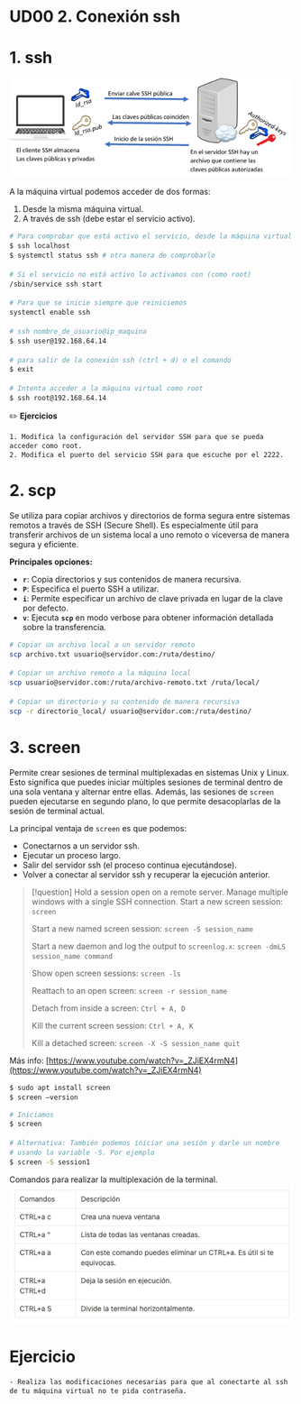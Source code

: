 # UD00 2. Conexión ssh

# 1. ssh
![](<./images/ssh.png>)

A la máquina virtual podemos acceder de dos formas:

1. Desde la misma máquina virtual.
2. A través de ssh (debe estar el servicio activo).

```bash
# Para comprobar que está activo el servicio, desde la máquina virtual ejecutamos
$ ssh localhost
$ systemctl status ssh # otra manera de comprobarlo

# Si el servicio no está activo lo activamos con (como root)
/sbin/service ssh start

# Para que se inicie siempre que reiniciemos
systemctl enable ssh

# ssh nombre_de_usuario@ip_maquina
$ ssh user@192.168.64.14

# para salir de la conexión ssh (ctrl + d) o el comando
$ exit

# Intenta acceder a la máquina virtual como root
$ ssh root@192.168.64.14
```


✏️ **Ejercicios**

```
1. Modifica la configuración del servidor SSH para que se pueda acceder como root.
2. Modifica el puerto del servicio SSH para que escuche por el 2222.
```

# 2. scp

Se utiliza para copiar archivos y directorios de forma segura entre sistemas remotos a través de SSH (Secure Shell). Es especialmente útil para transferir archivos de un sistema local a uno remoto o viceversa de manera segura y eficiente.

**Principales opciones:**

- **`r`**: Copia directorios y sus contenidos de manera recursiva.
- **`P`**: Especifica el puerto SSH a utilizar.
- **`i`**: Permite especificar un archivo de clave privada en lugar de la clave por defecto.
- **`v`**: Ejecuta **`scp`** en modo verbose para obtener información detallada sobre la transferencia.

```bash
# Copiar un archivo local a un servidor remoto
scp archivo.txt usuario@servidor.com:/ruta/destino/

# Copiar un archivo remoto a la máquina local
scp usuario@servidor.com:/ruta/archivo-remoto.txt /ruta/local/

# Copiar un directorio y su contenido de manera recursiva
scp -r directorio_local/ usuario@servidor.com:/ruta/destino/
```

# 3. screen
Permite crear sesiones de terminal multiplexadas en sistemas Unix y Linux. Esto significa que puedes iniciar múltiples sesiones de terminal dentro de una sola ventana y alternar entre ellas. Además, las sesiones de `screen` pueden ejecutarse en segundo plano, lo que permite desacoplarlas de la sesión de terminal actual.

La principal ventaja de `screen` es que podemos:

- Conectarnos a un servidor ssh.
- Ejecutar un proceso largo.
- Salir del servidor ssh (el proceso continua ejecutándose).
- Volver a conectar al servidor ssh y recuperar la ejecución anterior.

> [!question] Hold a session open on a remote server. Manage multiple windows with a single SSH connection.
> Start a new screen session:
> `screen`
> 
> Start a new named screen session:
> `screen -S session_name`
> 
> Start a new daemon and log the output to `screenlog.x`: 
> `screen -dmLS session_name command`
> 
> Show open screen sessions:
> `screen -ls`
> 
> Reattach to an open screen:
> `screen -r session_name`
> 
> Detach from inside a screen:
> `Ctrl + A, D`
> 
> Kill the current screen session:
> `Ctrl + A, K`
> 
> Kill a detached screen:
> `screen -X -S session_name quit`
> 

Más info:
[https://www.youtube.com/watch?v=_ZJiEX4rmN4](https://www.youtube.com/watch?v=_ZJiEX4rmN4)

```bash
$ sudo apt install screen
$ screen –version
```

```bash
# Iniciamos
$ screen

# Alternativa: También podemos iniciar una sesión y darle un nombre
# usando la variable -S. Por ejemplo
$ screen -S session1

```

Comandos para realizar la multiplexación de la terminal.
![](<./images/screen.png>)
# Ejercicio

```
- Realiza las modificaciones necesarias para que al conectarte al ssh de tu máquina virtual no te pida contraseña.

```
